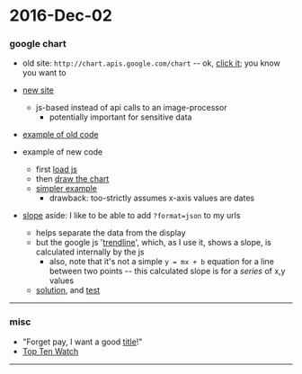 2016-Dec-02
============

### google chart

- old site: `http://chart.apis.google.com/chart` -- ok, [click it](http://chart.apis.google.com/chart); you know you want to

- [new site](https://developers.google.com/chart/)
    - js-based instead of api calls to an image-processor
        - potentially important for sensitive data

- [example of old code](https://github.com/birkin/dashboard/blob/87f0253307dbac58aed1272ea97663d84d47ee3c/dashboard_app/dashboard_app_templates/old_widget_detail.html#L16-L300)

- example of new code
    - first [load js](https://github.com/birkin/dashboard/blob/87f0253307dbac58aed1272ea97663d84d47ee3c/dashboard_app/dashboard_app_templates/widget_detail.html#L7)
    - then [draw the chart](https://github.com/birkin/dashboard/blob/87f0253307dbac58aed1272ea97663d84d47ee3c/dashboard_app/dashboard_app_templates/widget_detail.html#L32-L129)
    - [simpler example](https://github.com/birkin/dashboard/blob/87f0253307dbac58aed1272ea97663d84d47ee3c/dashboard_app/dashboard_app_templates/old_widget_detail_02.html#L30-L79)
        - drawback: too-strictly assumes x-axis values are dates


- [slope](https://en.wikipedia.org/wiki/Slope) aside: I like to be able to add `?format=json` to my urls
    - helps separate the data from the display
    - but the google js '[trendline](https://developers.google.com/chart/interactive/docs/gallery/trendlines)', which, as I use it, shows a slope, is calculated internally by the js
        - also, note that it's not a simple `y = mx + b` equation for a line between two points -- this calculated slope is for a _series_ of x,y values
    - [solution](https://en.wikipedia.org/wiki/Slope), and [test](https://github.com/birkin/dashboard/blob/87f0253307dbac58aed1272ea97663d84d47ee3c/dashboard_app/tests.py#L13-L31)

---

### misc

- "Forget pay, I want a good [title](http://www.hanselman.com/blog/ACoderAProgrammerAHackerADeveloperAndAComputerScientistWalkIntoAVennDiagram.aspx)!"
- [Top Ten Watch](http://vote.code4lib.org/election/results/42)

---
